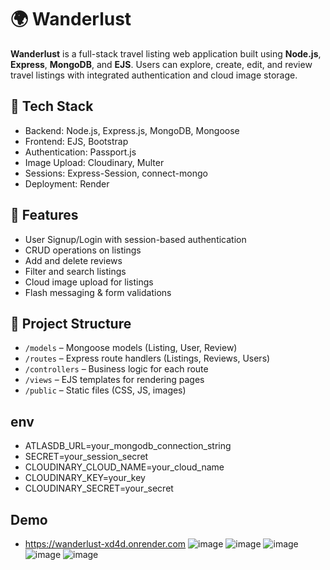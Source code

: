 # 🌍 Wanderlust

**Wanderlust** is a full-stack travel listing web application built using **Node.js**, **Express**, **MongoDB**, and **EJS**. Users can explore, create, edit, and review travel listings with integrated authentication and cloud image storage.

## 🔧 Tech Stack

- Backend: Node.js, Express.js, MongoDB, Mongoose
- Frontend: EJS, Bootstrap
- Authentication: Passport.js
- Image Upload: Cloudinary, Multer
- Sessions: Express-Session, connect-mongo
- Deployment: Render

## 🚀 Features

- User Signup/Login with session-based authentication
- CRUD operations on listings
- Add and delete reviews
- Filter and search listings
- Cloud image upload for listings
- Flash messaging & form validations

## 📁 Project Structure

- `/models` – Mongoose models (Listing, User, Review)
- `/routes` – Express route handlers (Listings, Reviews, Users)
- `/controllers` – Business logic for each route
- `/views` – EJS templates for rendering pages
- `/public` – Static files (CSS, JS, images)


## env
- ATLASDB_URL=your_mongodb_connection_string
- SECRET=your_session_secret
- CLOUDINARY_CLOUD_NAME=your_cloud_name
- CLOUDINARY_KEY=your_key
- CLOUDINARY_SECRET=your_secret

## Demo
- https://wanderlust-xd4d.onrender.com
![image](https://github.com/user-attachments/assets/cd8b7d8f-92f1-4faa-baf8-410c773dc9fe)
![image](https://github.com/user-attachments/assets/edd664c7-c586-4d77-a91a-9a7516fd95bb)
![image](https://github.com/user-attachments/assets/c31b2af6-3509-4247-8a4b-cc20719ea5b4)
![image](https://github.com/user-attachments/assets/4f8f6561-6304-423a-8225-4058c7cf42a1)
![image](https://github.com/user-attachments/assets/91ada7d3-7560-4de2-bf66-b880500e1d2f)





